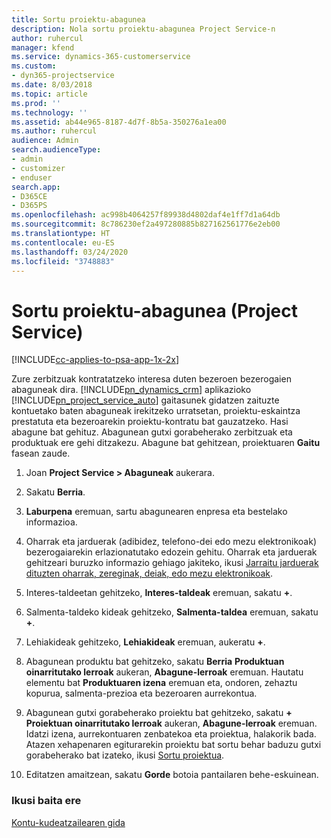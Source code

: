 ```yaml
---
title: Sortu proiektu-abagunea
description: Nola sortu proiektu-abagunea Project Service-n
author: ruhercul
manager: kfend
ms.service: dynamics-365-customerservice
ms.custom:
- dyn365-projectservice
ms.date: 8/03/2018
ms.topic: article
ms.prod: ''
ms.technology: ''
ms.assetid: ab44e965-8187-4d7f-8b5a-350276a1ea00
ms.author: ruhercul
audience: Admin
search.audienceType:
- admin
- customizer
- enduser
search.app:
- D365CE
- D365PS
ms.openlocfilehash: ac998b4064257f89938d4802daf4e1ff7d1a64db
ms.sourcegitcommit: 8c786230ef2a497280885b827162561776e2eb00
ms.translationtype: HT
ms.contentlocale: eu-ES
ms.lasthandoff: 03/24/2020
ms.locfileid: "3748883"
---
```

# <a name="create-a-project-opportunity-project-service"></a>Sortu proiektu-abagunea (Project Service)

[!INCLUDE[cc-applies-to-psa-app-1x-2x](../includes/cc-applies-to-psa-app-1x-2x.md)]

Zure zerbitzuak kontratatzeko interesa duten bezeroen bezerogaien abaguneak dira. [!INCLUDE[pn_dynamics_crm](../includes/pn-dynamics-crm.md)] aplikazioko [!INCLUDE[pn_project_service_auto](../includes/pn-project-service-auto.md)] gaitasunek gidatzen zaituzte kontuetako baten abaguneak irekitzeko urratsetan, proiektu-eskaintza prestatuta eta bezeroarekin proiektu-kontratu bat gauzatzeko. Hasi abagune bat gehituz. Abagunean gutxi gorabeherako zerbitzuak eta produktuak ere gehi ditzakezu. Abagune bat gehitzean, proiektuaren **Gaitu** fasean zaude.  
  
1.  Joan **Project Service > Abaguneak** aukerara.  
  
2.  Sakatu **Berria**.  
  
3.  **Laburpena** eremuan, sartu abagunearen enpresa eta bestelako informazioa.  
  
4.  Oharrak eta jarduerak (adibidez, telefono-dei edo mezu elektronikoak) bezerogaiarekin erlazionatutako edozein gehitu. Oharrak eta jarduerak gehitzeari buruzko informazio gehiago jakiteko, ikusi [Jarraitu jarduerak dituzten oharrak, zereginak, deiak, edo mezu elektronikoak](../basics/work-with-activities.md).  
  
5.  Interes-taldeetan gehitzeko, **Interes-taldeak** eremuan, sakatu **+**.  
  
6.  Salmenta-taldeko kideak gehitzeko, **Salmenta-taldea** eremuan, sakatu **+**.  
  
7.  Lehiakideak gehitzeko, **Lehiakideak** eremuan, aukeratu **+**.  
  
8.  Abagunean produktu bat gehitzeko, sakatu **Berria** **Produktuan oinarritutako lerroak** aukeran, **Abagune-lerroak** eremuan. Hautatu elementu bat **Produktuaren izena** eremuan eta, ondoren, zehaztu kopurua, salmenta-prezioa eta bezeroaren aurrekontua.  
  
9. Abagunean gutxi gorabeherako proiektu bat gehitzeko, sakatu **+** **Proiektuan oinarritutako lerroak** aukeran, **Abagune-lerroak** eremuan. Idatzi izena, aurrekontuaren zenbatekoa eta proiektua, halakorik bada. Atazen xehapenaren egiturarekin proiektu bat sortu behar baduzu gutxi gorabeherako bat izateko, ikusi [Sortu proiektua](../project-service/create-project.md).  
  
10. Editatzen amaitzean, sakatu **Gorde** botoia pantailaren behe-eskuinean.  
  
### <a name="see-also"></a>Ikusi baita ere  
 [Kontu-kudeatzailearen gida](../project-service/account-manager-guide.md)
